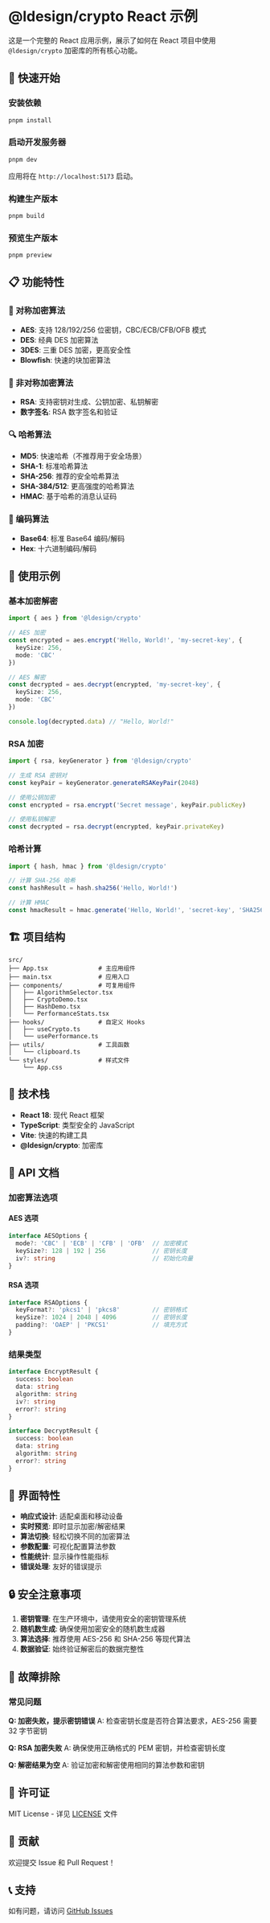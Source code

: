 # @ldesign/crypto React 示例

这是一个完整的 React 应用示例，展示了如何在 React 项目中使用 `@ldesign/crypto` 加密库的所有核心功能。

## 🚀 快速开始

### 安装依赖

```bash
pnpm install
```

### 启动开发服务器

```bash
pnpm dev
```

应用将在 `http://localhost:5173` 启动。

### 构建生产版本

```bash
pnpm build
```

### 预览生产版本

```bash
pnpm preview
```

## 📋 功能特性

### 🔐 对称加密算法
- **AES**: 支持 128/192/256 位密钥，CBC/ECB/CFB/OFB 模式
- **DES**: 经典 DES 加密算法
- **3DES**: 三重 DES 加密，更高安全性
- **Blowfish**: 快速的块加密算法

### 🔑 非对称加密算法
- **RSA**: 支持密钥对生成、公钥加密、私钥解密
- **数字签名**: RSA 数字签名和验证

### 🔍 哈希算法
- **MD5**: 快速哈希（不推荐用于安全场景）
- **SHA-1**: 标准哈希算法
- **SHA-256**: 推荐的安全哈希算法
- **SHA-384/512**: 更高强度的哈希算法
- **HMAC**: 基于哈希的消息认证码

### 📝 编码算法
- **Base64**: 标准 Base64 编码/解码
- **Hex**: 十六进制编码/解码

## 🎯 使用示例

### 基本加密解密

```typescript
import { aes } from '@ldesign/crypto'

// AES 加密
const encrypted = aes.encrypt('Hello, World!', 'my-secret-key', {
  keySize: 256,
  mode: 'CBC'
})

// AES 解密
const decrypted = aes.decrypt(encrypted, 'my-secret-key', {
  keySize: 256,
  mode: 'CBC'
})

console.log(decrypted.data) // "Hello, World!"
```

### RSA 加密

```typescript
import { rsa, keyGenerator } from '@ldesign/crypto'

// 生成 RSA 密钥对
const keyPair = keyGenerator.generateRSAKeyPair(2048)

// 使用公钥加密
const encrypted = rsa.encrypt('Secret message', keyPair.publicKey)

// 使用私钥解密
const decrypted = rsa.decrypt(encrypted, keyPair.privateKey)
```

### 哈希计算

```typescript
import { hash, hmac } from '@ldesign/crypto'

// 计算 SHA-256 哈希
const hashResult = hash.sha256('Hello, World!')

// 计算 HMAC
const hmacResult = hmac.generate('Hello, World!', 'secret-key', 'SHA256')
```

## 🏗️ 项目结构

```
src/
├── App.tsx              # 主应用组件
├── main.tsx             # 应用入口
├── components/          # 可复用组件
│   ├── AlgorithmSelector.tsx
│   ├── CryptoDemo.tsx
│   ├── HashDemo.tsx
│   └── PerformanceStats.tsx
├── hooks/               # 自定义 Hooks
│   ├── useCrypto.ts
│   └── usePerformance.ts
├── utils/               # 工具函数
│   └── clipboard.ts
└── styles/              # 样式文件
    └── App.css
```

## 🔧 技术栈

- **React 18**: 现代 React 框架
- **TypeScript**: 类型安全的 JavaScript
- **Vite**: 快速的构建工具
- **@ldesign/crypto**: 加密库

## 📖 API 文档

### 加密算法选项

#### AES 选项
```typescript
interface AESOptions {
  mode?: 'CBC' | 'ECB' | 'CFB' | 'OFB'  // 加密模式
  keySize?: 128 | 192 | 256             // 密钥长度
  iv?: string                           // 初始化向量
}
```

#### RSA 选项
```typescript
interface RSAOptions {
  keyFormat?: 'pkcs1' | 'pkcs8'         // 密钥格式
  keySize?: 1024 | 2048 | 4096          // 密钥长度
  padding?: 'OAEP' | 'PKCS1'            // 填充方式
}
```

### 结果类型

```typescript
interface EncryptResult {
  success: boolean
  data: string
  algorithm: string
  iv?: string
  error?: string
}

interface DecryptResult {
  success: boolean
  data: string
  algorithm: string
  error?: string
}
```

## 🎨 界面特性

- **响应式设计**: 适配桌面和移动设备
- **实时预览**: 即时显示加密/解密结果
- **算法切换**: 轻松切换不同的加密算法
- **参数配置**: 可视化配置算法参数
- **性能统计**: 显示操作性能指标
- **错误处理**: 友好的错误提示

## 🔒 安全注意事项

1. **密钥管理**: 在生产环境中，请使用安全的密钥管理系统
2. **随机数生成**: 确保使用加密安全的随机数生成器
3. **算法选择**: 推荐使用 AES-256 和 SHA-256 等现代算法
4. **数据验证**: 始终验证解密后的数据完整性

## 🐛 故障排除

### 常见问题

**Q: 加密失败，提示密钥错误**
A: 检查密钥长度是否符合算法要求，AES-256 需要 32 字节密钥

**Q: RSA 加密失败**
A: 确保使用正确格式的 PEM 密钥，并检查密钥长度

**Q: 解密结果为空**
A: 验证加密和解密使用相同的算法参数和密钥

## 📝 许可证

MIT License - 详见 [LICENSE](../../LICENSE) 文件

## 🤝 贡献

欢迎提交 Issue 和 Pull Request！

## 📞 支持

如有问题，请访问 [GitHub Issues](https://github.com/ldesign/crypto/issues)
